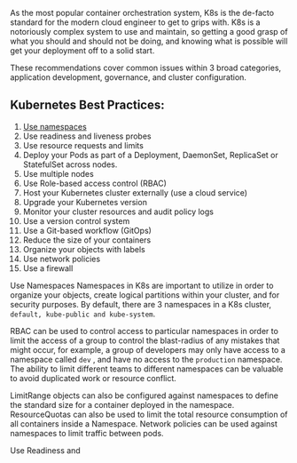 As the most popular container orchestration system, K8s is the de-facto standard for the modern cloud engineer to get to grips with. K8s is a notoriously complex system to use and maintain, so getting a good grasp of what you should and should not be doing, and knowing what is possible will get your deployment off to a solid start.

These recommendations cover common issues within 3 broad categories, application development, governance, and cluster configuration.

## Kubernetes Best Practices:

1.	[Use namespaces](#Use-namespaces)
2.	Use readiness and liveness probes
3.	Use resource requests and limits
4.	Deploy your Pods as part of a Deployment, DaemonSet, ReplicaSet or StatefulSet across nodes.
5.	Use multiple nodes
6.	Use Role-based access control (RBAC)
7.	Host your Kubernetes cluster externally (use a cloud service)
8.	Upgrade your Kubernetes version
9.	Monitor your cluster resources and audit policy logs
10.	Use a version control system
11.	Use a Git-based workflow (GitOps)
12.	Reduce the size of your containers
13.	Organize your objects with labels
14.	Use network policies
15.	Use a firewall

Use Namespaces
Namespaces in K8s are important to utilize in order to organize your objects, create logical partitions within your cluster, and for security purposes. By default, there are 3 namespaces in a K8s cluster, ```default, kube-public and kube-system```.

RBAC can be used to control access to particular namespaces in order to limit the access of a group to control the blast-radius of any mistakes that might occur, for example, a group of developers may only have access to a namespace called ```dev``` , and have no access to the ```production``` namespace. The ability to limit different teams to different namespaces can be valuable to avoid duplicated work or resource conflict.

LimitRange objects can also be configured against namespaces to define the standard size for a container deployed in the namespace. ResourceQuotas can also be used to limit the total resource consumption of all containers inside a Namespace. Network policies can be used against namespaces to limit traffic between pods.

Use Readiness and
